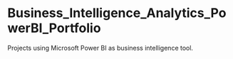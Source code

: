 # Business_Intelligence_Analytics_PowerBI_Portfolio
Projects using Microsoft Power BI as business intelligence tool.
